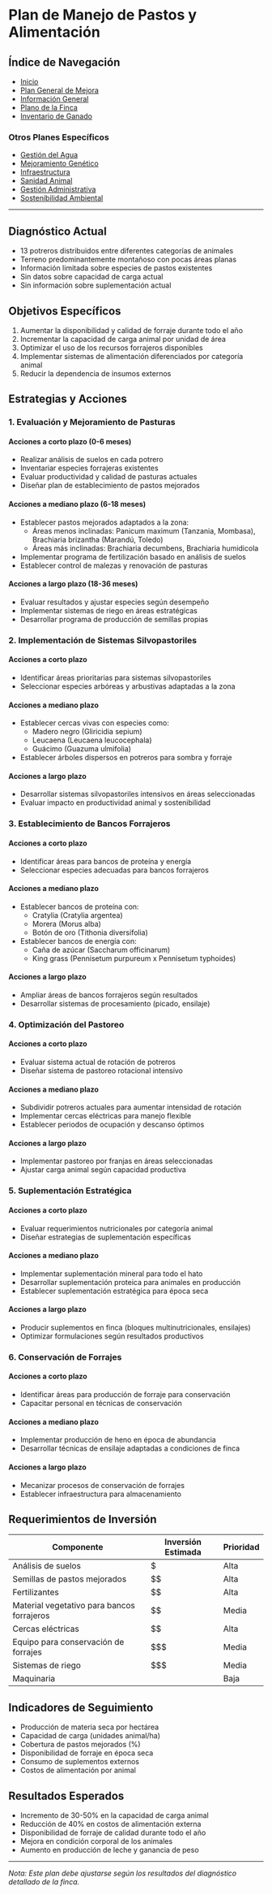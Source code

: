 # Plan de Manejo de Pastos y Alimentación

## Índice de Navegación

- [Inicio](../README.md)
- [Plan General de Mejora](../03_PlanDeMejora.md)
- [Información General](../01_InformacionGeneral.md)
- [Plano de la Finca](../plano_finca.md)
- [Inventario de Ganado](../inventario_ganado.md)

### Otros Planes Específicos
- [Gestión del Agua](./02_GestionDelAgua.md)
- [Mejoramiento Genético](./03_MejoramientoGenetico.md)
- [Infraestructura](./04_Infraestructura.md)
- [Sanidad Animal](./05_SanidadAnimal.md)
- [Gestión Administrativa](./06_GestionAdministrativa.md)
- [Sostenibilidad Ambiental](./07_SostenibilidadAmbiental.md)

---

## Diagnóstico Actual

- 13 potreros distribuidos entre diferentes categorías de animales
- Terreno predominantemente montañoso con pocas áreas planas
- Información limitada sobre especies de pastos existentes
- Sin datos sobre capacidad de carga actual
- Sin información sobre suplementación actual

## Objetivos Específicos

1. Aumentar la disponibilidad y calidad de forraje durante todo el año
2. Incrementar la capacidad de carga animal por unidad de área
3. Optimizar el uso de los recursos forrajeros disponibles
4. Implementar sistemas de alimentación diferenciados por categoría animal
5. Reducir la dependencia de insumos externos

## Estrategias y Acciones

### 1. Evaluación y Mejoramiento de Pasturas

#### Acciones a corto plazo (0-6 meses)
- Realizar análisis de suelos en cada potrero
- Inventariar especies forrajeras existentes
- Evaluar productividad y calidad de pasturas actuales
- Diseñar plan de establecimiento de pastos mejorados

#### Acciones a mediano plazo (6-18 meses)
- Establecer pastos mejorados adaptados a la zona:
  - Áreas menos inclinadas: Panicum maximum (Tanzania, Mombasa), Brachiaria brizantha (Marandú, Toledo)
  - Áreas más inclinadas: Brachiaria decumbens, Brachiaria humidicola
- Implementar programa de fertilización basado en análisis de suelos
- Establecer control de malezas y renovación de pasturas

#### Acciones a largo plazo (18-36 meses)
- Evaluar resultados y ajustar especies según desempeño
- Implementar sistemas de riego en áreas estratégicas
- Desarrollar programa de producción de semillas propias

### 2. Implementación de Sistemas Silvopastoriles

#### Acciones a corto plazo
- Identificar áreas prioritarias para sistemas silvopastoriles
- Seleccionar especies arbóreas y arbustivas adaptadas a la zona

#### Acciones a mediano plazo
- Establecer cercas vivas con especies como:
  - Madero negro (Gliricidia sepium)
  - Leucaena (Leucaena leucocephala)
  - Guácimo (Guazuma ulmifolia)
- Establecer árboles dispersos en potreros para sombra y forraje

#### Acciones a largo plazo
- Desarrollar sistemas silvopastoriles intensivos en áreas seleccionadas
- Evaluar impacto en productividad animal y sostenibilidad

### 3. Establecimiento de Bancos Forrajeros

#### Acciones a corto plazo
- Identificar áreas para bancos de proteína y energía
- Seleccionar especies adecuadas para bancos forrajeros

#### Acciones a mediano plazo
- Establecer bancos de proteína con:
  - Cratylia (Cratylia argentea)
  - Morera (Morus alba)
  - Botón de oro (Tithonia diversifolia)
- Establecer bancos de energía con:
  - Caña de azúcar (Saccharum officinarum)
  - King grass (Pennisetum purpureum x Pennisetum typhoides)

#### Acciones a largo plazo
- Ampliar áreas de bancos forrajeros según resultados
- Desarrollar sistemas de procesamiento (picado, ensilaje)

### 4. Optimización del Pastoreo

#### Acciones a corto plazo
- Evaluar sistema actual de rotación de potreros
- Diseñar sistema de pastoreo rotacional intensivo

#### Acciones a mediano plazo
- Subdividir potreros actuales para aumentar intensidad de rotación
- Implementar cercas eléctricas para manejo flexible
- Establecer periodos de ocupación y descanso óptimos

#### Acciones a largo plazo
- Implementar pastoreo por franjas en áreas seleccionadas
- Ajustar carga animal según capacidad productiva

### 5. Suplementación Estratégica

#### Acciones a corto plazo
- Evaluar requerimientos nutricionales por categoría animal
- Diseñar estrategias de suplementación específicas

#### Acciones a mediano plazo
- Implementar suplementación mineral para todo el hato
- Desarrollar suplementación proteica para animales en producción
- Establecer suplementación estratégica para época seca

#### Acciones a largo plazo
- Producir suplementos en finca (bloques multinutricionales, ensilajes)
- Optimizar formulaciones según resultados productivos

### 6. Conservación de Forrajes

#### Acciones a corto plazo
- Identificar áreas para producción de forraje para conservación
- Capacitar personal en técnicas de conservación

#### Acciones a mediano plazo
- Implementar producción de heno en época de abundancia
- Desarrollar técnicas de ensilaje adaptadas a condiciones de finca

#### Acciones a largo plazo
- Mecanizar procesos de conservación de forrajes
- Establecer infraestructura para almacenamiento

## Requerimientos de Inversión

| Componente | Inversión Estimada | Prioridad |
|------------|-------------------|-----------|
| Análisis de suelos | $ | Alta |
| Semillas de pastos mejorados | $$ | Alta |
| Fertilizantes | $$ | Alta |
| Material vegetativo para bancos forrajeros | $$ | Media |
| Cercas eléctricas | $$ | Alta |
| Equipo para conservación de forrajes | $$$ | Media |
| Sistemas de riego | $$$ | Media |
| Maquinaria | $$$$ | Baja |

## Indicadores de Seguimiento

- Producción de materia seca por hectárea
- Capacidad de carga (unidades animal/ha)
- Cobertura de pastos mejorados (%)
- Disponibilidad de forraje en época seca
- Consumo de suplementos externos
- Costos de alimentación por animal

## Resultados Esperados

- Incremento de 30-50% en la capacidad de carga animal
- Reducción de 40% en costos de alimentación externa
- Disponibilidad de forraje de calidad durante todo el año
- Mejora en condición corporal de los animales
- Aumento en producción de leche y ganancia de peso

---

*Nota: Este plan debe ajustarse según los resultados del diagnóstico detallado de la finca.*
